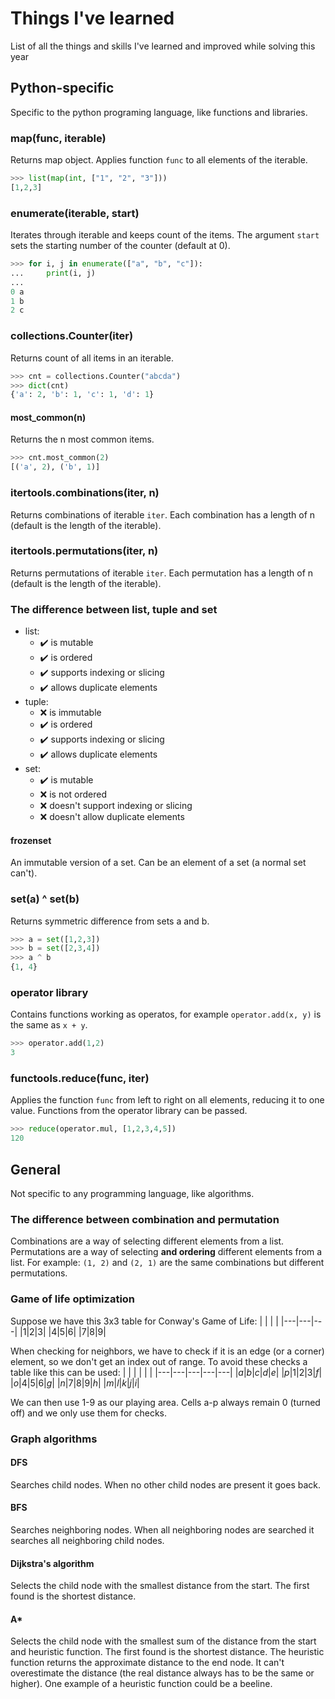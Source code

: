 # Things I've learned
List of all the things and skills I've learned and improved while solving this year
## Python-specific
Specific to the python programing language, like functions and libraries.
### map(func, iterable)
Returns map object. Applies function `func` to all elements of the iterable.
```python
>>> list(map(int, ["1", "2", "3"]))
[1,2,3]
```

### enumerate(iterable, start)
Iterates through iterable and keeps count of the items. The argument `start` sets the starting number of the counter (default at 0).
```python
>>> for i, j in enumerate(["a", "b", "c"]):
...     print(i, j)
... 
0 a
1 b
2 c
```

### collections.Counter(iter)
Returns count of all items in an iterable.
```python
>>> cnt = collections.Counter("abcda")
>>> dict(cnt)
{'a': 2, 'b': 1, 'c': 1, 'd': 1}
```
#### most_common(n)
Returns the n most common items.
```python
>>> cnt.most_common(2)
[('a', 2), ('b', 1)]
```

### itertools.combinations(iter, n)
Returns combinations of iterable `iter`. Each combination has a length of n (default is the length of the iterable).

### itertools.permutations(iter, n)
Returns permutations of iterable `iter`. Each permutation has a length of n (default is the length of the iterable).

### The difference between list, tuple and set
 - list:
   - ✔️ is mutable 
   - ✔️ is ordered
   - ✔️ supports indexing or slicing
   - ✔️ allows duplicate elements
 - tuple:
   - ❌ is immutable
   - ✔️ is ordered
   - ✔️ supports indexing or slicing
   - ✔️ allows duplicate elements
 - set:
   - ✔️ is mutable
   - ❌ is not ordered
   - ❌ doesn't support indexing or slicing
   - ❌ doesn't allow duplicate elements
#### frozenset
An immutable version of a set. Can be an element of a set (a normal set can't).

### set(a) ^ set(b)
Returns symmetric difference from sets a and b.
```python
>>> a = set([1,2,3])
>>> b = set([2,3,4])
>>> a ^ b
{1, 4}
```

### operator library 
Contains functions working as operatos, for example `operator.add(x, y)` is the same as `x + y`.
```python
>>> operator.add(1,2)
3
```

### functools.reduce(func, iter)
Applies the function `func` from left to right on all elements, reducing it to one value. Functions from the operator library can be passed. 
```python
>>> reduce(operator.mul, [1,2,3,4,5])
120
```

## General
Not specific to any programming language, like algorithms.
### The difference between combination and permutation
Combinations are a way of selecting different elements from a list. Permutations are a way of selecting **and ordering** different elements from a list.
For example: `(1, 2)` and `(2, 1)` are the same combinations but different permutations.

### Game of life optimization
Suppose we have this 3x3 table for Conway's Game of Life:
| | | |
|---|---|---|
|1|2|3|
|4|5|6|
|7|8|9|

When checking for neighbors, we have to check if it is an edge (or a corner) element, so we don't get an index out of range.
To avoid these checks a table like this can be used:
| | | | | |
|---|---|---|---|---|
|*a*|*b*|*c*|*d*|*e*|
|*p*|1|2|3|*f*|
|*o*|4|5|6|*g*|
|*n*|7|8|9|*h*|
|*m*|*l*|*k*|*j*|*i*|

We can then use 1-9 as our playing area. Cells a-p always remain 0 (turned off) and we only use them for checks.

### Graph algorithms
#### DFS
Searches child nodes. When no other child nodes are present it goes back.
#### BFS
Searches neighboring nodes. When all neighboring nodes are searched it searches all neighboring child nodes.
#### Dijkstra's algorithm
Selects the child node with the smallest distance from the start. The first found is the shortest distance.
#### A*
Selects the child node with the smallest sum of the distance from the start and heuristic function. The first found is the shortest distance.
The heuristic function returns the approximate distance to the end node. It can't overestimate the distance (the real distance always has to be the same or higher). One example of a heuristic function could be a beeline.
